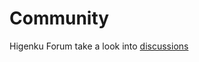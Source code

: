 # Community
Higenku Forum
take a look into [discussions](https://github.com/Higenku/Community/discussions)
